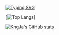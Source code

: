 <!---
- 👋 Hi, I’m @KngJa
- 👀 I’m interested in ...
- 🌱 I’m currently learning ...
- 💞️ I’m looking to collaborate on ...
- 📫 How to reach me ...

KngJa/KngJa is a ✨ special ✨ repository because its `README.md` (this file) appears on your GitHub profile.
You can click the Preview link to take a look at your changes.
--->

[![Typing SVG](https://readme-typing-svg.herokuapp.com?size=25&color=000000&center=%E7%9C%9F%E7%9A%84&vCenter=%E9%94%99%E8%AF%AF%E7%9A%84&multiline=true&height=100&lines=Hello!++Welcome+here!+;I'm+KngJa)](https://git.io/typing-svg)

[![Top Langs](https://github-readme-stats.vercel.app/api/top-langs/?username=KngJa)]

![KngJa's GitHub stats](https://github-readme-stats.vercel.app/api?username=KngJa&theme=synthwave&show_icons=true&hide=issues,stars)
